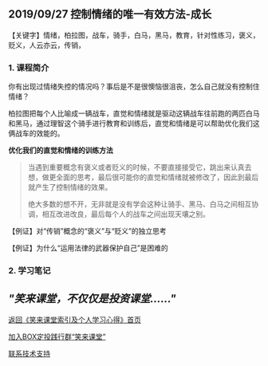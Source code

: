 ## 2019/09/27 控制情绪的唯一有效方法-成长

【关键字】情绪，柏拉图，战车，骑手，白马，黑马，教育，针对性练习，褒义，贬义，人云亦云，传销，

### 1. 课程简介

你有出现过情绪失控的情况吗？事后是不是很懊恼很沮丧，怎么自己就没有控制住情绪？

柏拉图把每个人比喻成一辆战车，直觉和情绪就是驱动这辆战车往前跑的两匹白马和黑马，通过理智这个骑手进行教育和训练后，直觉和情绪是可以帮助优化我们这俩战车的效能的。

**优化我们的直觉和情绪的训练方法**

> 当遇到重要概念有褒义或者贬义的时候，不要直接接受它，跳出来认真去想，做更全面的思考，最后很可能你的直觉和情绪就被修改了，因此到最后就产生了控制情绪的效果。
>
> 绝大多数的想不开，无非就是没有学会这种让骑手、黑马、白马之间相互协调，相互改进改良，最后每个人的战车之间出现天壤之别。

【例证】对“传销”概念的“褒义”与“贬义”的独立思考

【例证】为什么“运用法律的武器保护自己”是困难的

### 2. 学习笔记


## ***"笑来课堂，不仅仅是投资课堂……"***

[返回《笑来课堂索引及个人学习心得》首页](/README.md)

[加入BOX定投践行群“笑来课堂”](/xiaolai-class.md)

[联系技术支持](/contact-info.md)
